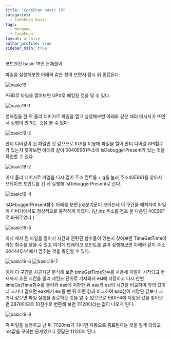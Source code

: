 ```yaml
---
title: "CodeEngn basic 19"
categories:
  - CodeEngn basic
tags:
  - Wargame
  - CodeEngn
layout: archive
author_profile: true
sidebar_main: true
---
```


코드엔진 basic 19번 문제풀이

파일을 실행해보면 아래와 같은 창이 뜨면서 잠시 뒤 종료된다.

![basic19](https://user-images.githubusercontent.com/91646923/135472379-d54aee39-2dbb-43ab-b7ba-49660c8c2f4a.JPG)

PEiD로 파일을 열어보면 UPX로 패킹된 것을 알 수 있다.

![basic19-1](https://user-images.githubusercontent.com/91646923/135472384-6eb92d4f-e467-47bb-bafa-7274c57adcda.JPG)

언패킹을 한 뒤 올리 디버거로 파일을 열고 실행해보면 아래와 같은 에러 메시지가 뜨면서 실행이 안 되는 것을 볼 수 있다.

![basic19-2](https://user-images.githubusercontent.com/91646923/135472390-a2f7f40b-85c2-4f1c-9c4d-b957495725f5.JPG)

안티 디버깅이 된 파일인 것 같으므로 IDA를 이용해 파일을 열어 안티 디버깅 API함수가 있는지 찾아보면 아래와 같이 0040E961주소에 IsDebuggerPresent가 있는 것을 확인할 수 있다.

![basic19-2](https://user-images.githubusercontent.com/91646923/135472402-bf3b11a9-2310-4f91-b65b-a08ff381103f.JPG)

이제 올리 디버거로 파일을 다시 열어 주소 컨트롤 + g를 눌러 주소40E961를 찾아서 브레이크 포인트를 건 뒤 실행해 IsDebuggerPresent로 간다.

![basic19-4](https://user-images.githubusercontent.com/91646923/135472407-6c5e8a1d-a04b-4b96-9267-18cfd197bf48.JPG)

IsDebuggerPresent함수 아래를 보면 jnz분기문이 보이는데 이 구간을 패치하여 파일이 디버거에서도 정상적으로 동작하게 하였다. (난 jnz 주소를 점프 문 다음인 40E96F로 바꿔주었다.)

![basic19-5](https://user-images.githubusercontent.com/91646923/135472416-0e682582-b1e3-4558-a9b8-7ef9d46e5f24.JPG)

이제 패치 된 파일을 열어서 시간과 관련된 함수들이 있는지 찾아보면 TimeGetTime이라는 함수를 찾을 수 있고 여기에 브레이크 포인트를 걸어 실행해보면 아래와 같이 주소 00444C44에서 멈추는 것을 확인할 수 있다.

![basic19-6](https://user-images.githubusercontent.com/91646923/135472433-4a4b9f0e-40c2-46a4-89d3-abf7a0e6424d.JPG)
![basic19-7](https://user-images.githubusercontent.com/91646923/135472444-e52ece7f-5354-42c5-bf57-d2db54a338ca.JPG)

이제 이 구간을 차근차근 분석해 보면 timeGetTime함수를 사용해 파일이 시작되고 현재까지 흐른 시간을 밀리 세컨드 단위로 가져와서 esi에 저장하고 다시 한번 timeGetTime함수를 불러와 eax에 저장한 뒤 eax와 esi의 시간을 비교하여 앞의 값이 더 크거나 같으면 eax에서 esi를 뺀 뒤 어떤 값과 비교하여 eax값이 저장된 값보다 크거나 같으면 파일 실행을 종료하는 것을 알 수 있으므로 EBX+4에 저장된 값을 찾아보면 2B70이므로 10진수로 변환해 보면 11120이라는 값이 나오게 된다.

![basic19-8](https://user-images.githubusercontent.com/91646923/135472460-d37b3b0f-6768-4a14-9409-6bb1fe10cfc3.JPG)

즉 파일을 실행하고 난 뒤 11120ms가 지나면 자동으로 종료된다는 것을 알게 되었고 ms값을 구하는 문제였으니 정답은 11120이 된다.
